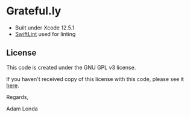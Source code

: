 # Grateful.ly

* Built under Xcode 12.5.1
* [SwiftLint](https://github.com/realm/SwiftLint) used for linting

## License

This code is created under the GNU GPL v3 license.

If you haven't received copy of this license with this code, please see it [here](https://www.gnu.org/licenses/gpl-3.0.en.html).

Regards,

Adam Londa